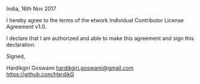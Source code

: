 India, 16th Nov 2017

I hereby agree to the terms of the etwork Individual Contributor License
Agreement v1.0.

I declare that I am authorized and able to make this agreement and sign this
declaration.

Signed,

Hardikgiri Goswami <hardikgiri.goswami@gmail.com> https://github.com/HardikG

